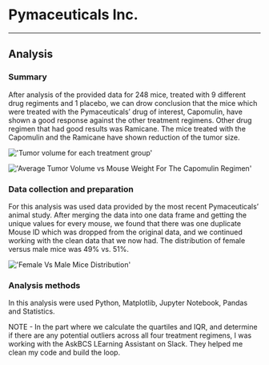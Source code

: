 # Pymaceuticals Inc.
---

## Analysis

### Summary 

After analysis of the provided data for 248 mice, treated with 9 different drug regiments and 1 placebo, we can drow conclusion that the mice which were treated with the Pymaceuticals’ drug of interest, Capomulin, have shown a good response against the other treatment regimens. Other drug regimen that had good results was Ramicane. The mice treated with the Capomulin and the Ramicane have shown reduction of the tumor size. 


!['Tumor volume for each treatment group'](https://user-images.githubusercontent.com/122633144/227735930-870b4df0-a701-42cf-955f-ca038343c4c5.png)


!['Average Tumor Volume vs  Mouse Weight For The Capomulin Regimen'](https://user-images.githubusercontent.com/122633144/227735937-a02512e8-81e8-49aa-9ae0-60fd3e2ac9d5.png)


### Data collection and preparation

For this analysis was used data provided by the most recent Pymaceuticals’ animal study. After merging the data into one data frame and getting the unique values for every mouse, we found that there was one duplicate Mouse ID which was dropped from the original data, and we continued working with the clean data that we now had. The distribution of female versus male mice was 49% vs. 51%.


!['Female Vs  Male Mice Distribution'](https://user-images.githubusercontent.com/122633144/227735916-0b630f42-a848-4dc6-9b94-c468c2661c44.png)


### Analysis methods

In this analysis were used Python, Matplotlib, Jupyter Notebook, Pandas and Statistics.



NOTE - In the part where we calculate the quartiles and IQR, and determine if there are any potential outliers across all four treatment regimens, I was working with the AskBCS LEarning Assistant on Slack. They helped me clean my code and build the loop.
